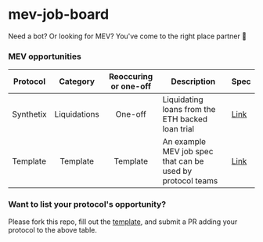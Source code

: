 # mev-job-board
Need a bot? Or looking for MEV? You've come to the right place partner 🤠

### MEV opportunities
| Protocol  |   Category   | Reoccuring or one-off | Description                                      | Spec |
|-----------|:------------:|:---------------------:|--------------------------------------------------|------|
| Synthetix | Liquidations |        One-off        | Liquidating loans from the ETH backed loan trial | [Link](/specs/snx-trial-loans.md) |
| Template  |   Template   |        Template       | An example MEV job spec that can be used by protocol teams | [Link](/specs/template-md) |

### Want to list your protocol's opportunity?
Please fork this repo, fill out the [template](/specs/template.md), and submit a PR adding your protocol to the above table.
